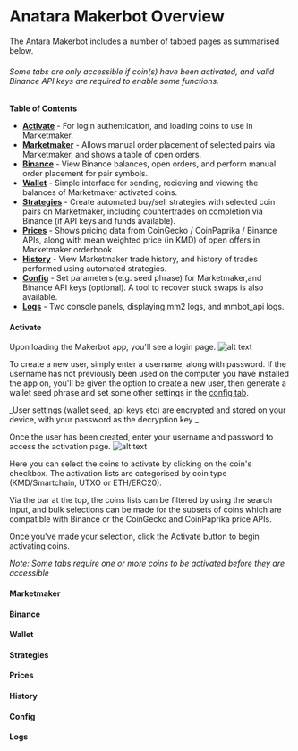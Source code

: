 Anatara Makerbot Overview
=========================

The Antara Makerbot includes a number of tabbed pages as summarised below.

###### _Some tabs are only accessible if coin(s) have been activated, and valid Binance API keys are required to enable some functions._

**Table of Contents**

* **[Activate](#activate)** - For login authentication, and loading coins to use in Marketmaker.
* **[Marketmaker](#marketmaker)** - Allows manual order placement of selected pairs via Marketmaker, and shows a table of open orders.
* **[Binance](#binance)** - View Binance balances, open orders, and perform manual order placement for pair symbols.
* **[Wallet](#wallet)** - Simple interface for sending, recieving and viewing the balances of Marketmaker activated coins.
* **[Strategies](#strategies)** - Create automated buy/sell strategies with selected coin pairs on Marketmaker, including countertrades on completion via Binance (if API keys and funds available).
* **[Prices](#prices)** - Shows pricing data from CoinGecko / CoinPaprika / Binance APIs, along with mean weighted price (in KMD) of open offers in Marketmaker orderbook.
* **[History](#history)** - View Marketmaker trade history, and history of trades performed using automated strategies.
* **[Config](#config)** - Set parameters (e.g. seed phrase) for Marketmaker,and Binance API keys (optional). A tool to recover stuck swaps is also available.
* **[Logs](#logs)** - Two console panels, displaying mm2 logs, and mmbot_api logs.
 
 #### Activate
 Upon loading the Makerbot app, you'll see a login page.
 ![alt text](https://raw.githubusercontent.com/smk762/mmbot_qt/api/docs/img/makerbot_login.png "Makerbot login page")

To create a new user, simply enter a username, along with password. If the username has not previously been used on the computer you have installed the app on, you'll be given the option to create a new user, then generate a wallet seed phrase and set some other settings in the [config tab](config). 

_User settings (wallet seed, api keys etc) are encrypted and stored on your device, with your password as the decryption key _

Once the user has been created, enter your username and password to access the activation page. 
![alt text](https://raw.githubusercontent.com/smk762/mmbot_qt/api/docs/img/activating.png "Makerbot coin activation page")

Here you can select the coins to activate by clicking on the coin's checkbox. The activation lists are categorised by coin type (KMD/Smartchain, UTXO or ETH/ERC20). 

Via the bar at the top, the coins lists can be filtered by using the search input, and bulk selections can be made for the subsets of coins which are compatible with Binance or the CoinGecko and CoinPaprika price APIs.

Once you've made your selection, click the Activate button to begin activating coins. 

_Note: Some tabs require one or more coins to be activated before they are accessible_
 
 #### Marketmaker
 #### Binance
 #### Wallet
 #### Strategies
 #### Prices
 #### History
 #### Config
 #### Logs
 
 
